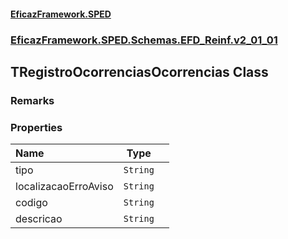 #### [EficazFramework.SPED](EficazFrameworkSPED.md 'EficazFramework SPED')
### [EficazFramework.SPED.Schemas.EFD_Reinf.v2_01_01](EficazFramework.SPED.Schemas.EFD_Reinf.v2_01_01.md 'EficazFramework.SPED.Schemas.EFD_Reinf.v2_01_01')

## TRegistroOcorrenciasOcorrencias Class

### Remarks
### Properties

| Name | Type | |
| :--- | :---: | :--- |
| tipo | `String` |  |
| localizacaoErroAviso | `String` |  |
| codigo | `String` |  |
| descricao | `String` |  |
